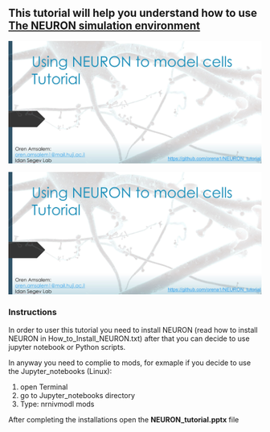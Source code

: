 ## This tutorial will help you understand how to use [The NEURON simulation environment](https://neuron.yale.edu/neuron/) 

![main](main.JPG "main")

[![Main](main.JPG)](https://github.com/orena1/NEURON_tutorial/raw/master/NEURON_tutorial.pptx "main")


### Instructions

In order to user this tutorial you need to install NEURON (read how to install NEURON in How_to_Install_NEURON.txt) after that you can decide to use jupyter notebook or Python scripts.

In anyway you need to complie to mods, for exmaple if you decide to use the Jupyter_notebooks (Linux):
1. open Terminal
2. go to Jupyter_notebooks directory
3. Type: nrnivmodl mods

After completing the installations open the **NEURON_tutorial.pptx** file
